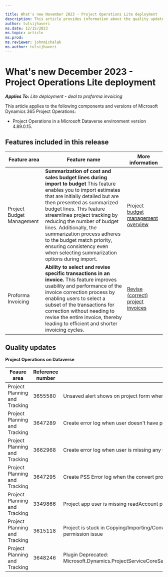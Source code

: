 ```yaml
---

title: What's new November 2023 - Project Operations Lite deployment
description: This article provides information about the quality updates that are available in the November 2023 release of Microsoft Dynamics 365 Project Operations Lite deployment.
author: tulsijhaveri
ms.date: 12/15/2023
ms.topic: article
ms.prod:
ms.reviewer: johnmichalak 
ms.author: tulsijhaveri
---
```


# What's new December 2023 - Project Operations Lite deployment

_**Applies To:** Lite deployment - deal to proforma invoicing_

This article applies to the following components and versions of Microsoft Dynamics 365 Project Operations:

- Project Operations in a Microsoft Dataverse environment version 4.89.0.15.

## Features included in this release

| **Feature area** | **Feature name** | **More information** |
| --- | --- | --- |
| Project Budget Management | **Summarization of cost and sales budget lines during import to budget** This feature enables you to import estimates that are initially detailed but are then presented as summarized budget lines. This feature streamlines project tracking by reducing the number of budget lines. Additionally, the summarization process adheres to the budget match priority, ensuring consistency even when selecting summarization options during import. | [Project budget management overview](https://learn.microsoft.com/en-us/dynamics365/project-operations/pro/budget/projectbudgetmanagement) |
| Proforma Invoicing | **Ability to select and revise specific transactions in an invoice.** This feature improves usability and performance of the invoice correction process by enabling users to select a subset of the transactions for correction without needing to revise the entire invoice, thereby leading to efficient and shorter invoicing cycles. | [Revise (correct) project invoices](https://learn.microsoft.com/en-us/dynamics365/project-operations/proforma-invoicing/revise-project-invoices) |

## Quality updates

**Project Operations on Dataverse**

| **Feaure area** | **Reference number** | **Quality Update** |
| --- | --- | --- |
| Project Planning and Tracking | 3655580 | Unsaved alert shows on project form when feature is disabled and duration fields are hidden |
| Project Planning and Tracking | 3647289 | Create error log when user doesn't have permissions to async operation entity and cannot query the system jobs |
| Project Planning and Tracking | 3662968 | Create error log when user is missing any OOB privilege and save operation fails due to that |
| Project Planning and Tracking | 3647295 | Create PSS Error log when the convert project fails |
| Project Planning and Tracking | 3349866 | Project app user is missing readAccount privilege |
| Project Planning and Tracking | 3615118 | Project is stuck in Copying/Importing/Converting status if PSS failed to update project status to Failed due to permission issue |
| Project Planning and Tracking | 3648246 | Plugin Deprecated: Microsoft.Dynamics.ProjectServiceCoreSandbox.Plugins.Plugins.PublishToEventHub.PostOperationUserUpdateEvent |
